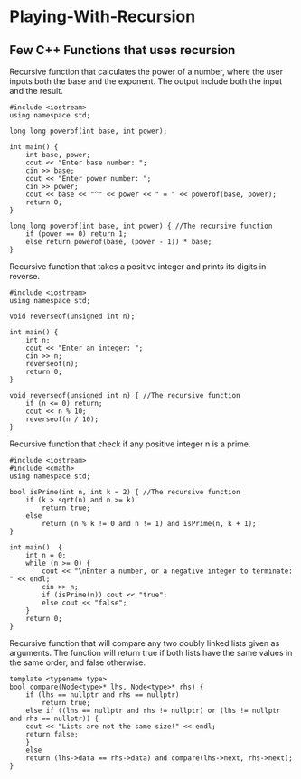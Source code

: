 # Playing-With-Recursion
## Few C++ Functions that uses recursion

Recursive function that calculates the power of a number, where the user inputs 
both the base and the exponent. The output include both the input and the result.
```
#include <iostream>
using namespace std;

long long powerof(int base, int power);

int main() {
    int base, power;
    cout << "Enter base number: ";
    cin >> base;
    cout << "Enter power number: ";
    cin >> power;
    cout << base << "^" << power << " = " << powerof(base, power);
    return 0;
}

long long powerof(int base, int power) { //The recursive function
    if (power == 0) return 1;
    else return powerof(base, (power - 1)) * base;
}
```

Recursive function that takes a positive integer and prints its digits in reverse.
```
#include <iostream>
using namespace std;

void reverseof(unsigned int n);

int main() {
    int n;
    cout << "Enter an integer: ";
    cin >> n;
    reverseof(n);
    return 0;
}

void reverseof(unsigned int n) { //The recursive function
    if (n <= 0) return;
    cout << n % 10;
    reverseof(n / 10);
}
```

Recursive function that check if any positive integer n is a prime.
```
#include <iostream>
#include <cmath>
using namespace std;

bool isPrime(int n, int k = 2) { //The recursive function
    if (k > sqrt(n) and n >= k) 
        return true;
    else 
        return (n % k != 0 and n != 1) and isPrime(n, k + 1);
}

int main()  {
    int n = 0;
    while (n >= 0) {
        cout << "\nEnter a number, or a negative integer to terminate: " << endl;
        cin >> n;
        if (isPrime(n)) cout << "true";
        else cout << "false";
    }
    return 0;
}
```

Recursive function that will compare any two doubly linked lists given as arguments. The 
function will return true if both lists have the same values in the same order, and false otherwise.
```
template <typename type>
bool compare(Node<type>* lhs, Node<type>* rhs) {
    if (lhs == nullptr and rhs == nullptr)
        return true;
    else if ((lhs == nullptr and rhs != nullptr) or (lhs != nullptr and rhs == nullptr)) {
    cout << "Lists are not the same size!" << endl;
    return false;
    }
    else
    return (lhs->data == rhs->data) and compare(lhs->next, rhs->next);
}
```
